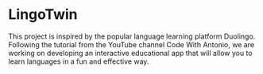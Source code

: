 # LingoTwin

This project is inspired by the popular language learning platform Duolingo. Following the tutorial from the YouTube channel Code With Antonio, we are working on developing an interactive educational app that will allow you to learn languages in a fun and effective way.
